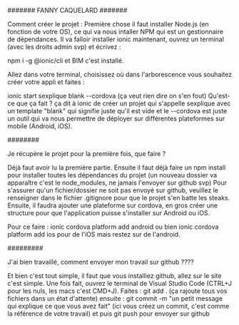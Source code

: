 ####### FANNY CAQUELARD #######

Comment créer le projet : 
Première chose il faut installer Node.js (en fonction de votre OS), ce qui va nous intaller NPM qui est un gestionnaire de dépendances.
Il va falloir installer ionic maintenant, ouvrez un terminal (avec les droits admin svp) et écrivez :

npm i -g @ionic/cli et BIM c'est installé.

Allez dans votre terminal, choisissez où dans l'arborescence vous souhaitez créer votre appli et faites :

ionic start sexplique blank --cordova (ça veut rien dire on s'en fout)
Qu'est-ce que ça fait ? ça dit à ionic de créer un projet qui s'appelle sexplique avec un template "blank" qui signifie
juste qu'il est vide et le --cordova est juste un outil qui va nous permettre de déployer sur différentes plateformes
sur mobile (Android, iOS).

########

Je récupère le projet pour la première fois, que faire ? 

Déjà faut avoir lu la première partie.
Ensuite il faut déjà faire un npm install pour installer toutes les dépendances du projet (un nouveau dossier va apparaître c'est le node_modules, ne jamais l'envoyer sur github svp)
Pour s'assurer qu'un fichier/dossier ne soit pas envoyé sur github, veuillez le renseigner dans le fichier .gitignore pour que le projet s'en batte les steaks.
Ensuite, il faudra ajouter une plateforme sur cordova, en gros créer une structure pour que l'application puisse s'installer sur Android ou iOS.

Pour ce faire : ionic cordova platform add android ou bien ionic cordova platform add ios pour de l'iOS mais restez sur de l'android.



#########

J'ai bien travaillé, comment envoyer mon travail sur github ????

Et bien c'est tout simple, il faut que vous installiez github, allez sur le site c'est simple.
Une fois fait, ouvrez le terminal de Visual Studio Code (CTRL+J pour les nuls, les macs c'est CMD+J).
Faites : git add . (ça rajoute tous vos fichiers dans un état d'attente)
ensuite : git commit -m "un petit message qui explique ce que vous avez fait" (ici vous créez un commit, c'est comme la référence de votre travail)
et puis git push pour envoyer sur github